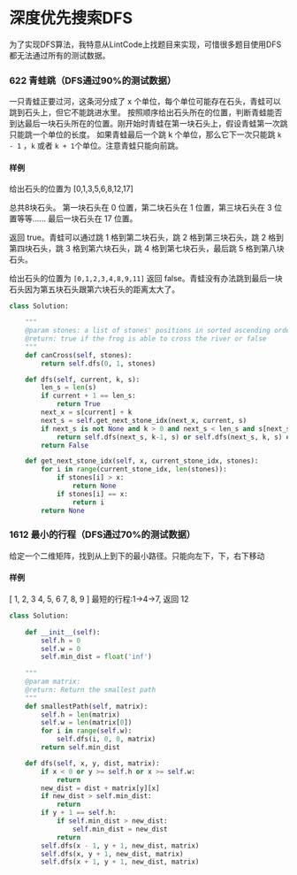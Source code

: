 # 深度优先搜索DFS

为了实现DFS算法，我特意从LintCode上找题目来实现，可惜很多题目使用DFS都无法通过所有的测试数据。

### 622 青蛙跳（DFS通过90%的测试数据）

一只青蛙正要过河，这条河分成了 x 个单位，每个单位可能存在石头，青蛙可以跳到石头上，但它不能跳进水里。
按照顺序给出石头所在的位置，判断青蛙能否到达最后一块石头所在的位置。刚开始时青蛙在第一块石头上，假设青蛙第一次跳只能跳一个单位的长度。
如果青蛙最后一个跳 k 个单位，那么它下一次只能跳 `k - 1` ，`k` 或者 `k + 1`个单位。注意青蛙只能向前跳。

#### 样例

给出石头的位置为 [0,1,3,5,6,8,12,17]

总共8块石头。
第一块石头在 0 位置，第二块石头在 1 位置，第三块石头在 3 位置等等......
最后一块石头在 17 位置。

返回 true。青蛙可以通过跳 1 格到第二块石头，跳 2 格到第三块石头，跳 2 格到第四块石头，跳 3 格到第六块石头，跳 4 格到第七块石头，最后跳 5 格到第八块石头。

给出石头的位置为 `[0,1,2,3,4,8,9,11]`
返回 false。青蛙没有办法跳到最后一块石头因为第五块石头跟第六块石头的距离太大了。

```python
class Solution:

    """
    @param stones: a list of stones' positions in sorted ascending order
    @return: true if the frog is able to cross the river or false
    """
    def canCross(self, stones):
        return self.dfs(0, 1, stones)

    def dfs(self, current, k, s):
        len_s = len(s)
        if current + 1 == len_s:
            return True
        next_x = s[current] + k
        next_s = self.get_next_stone_idx(next_x, current, s)
        if next_s is not None and k > 0 and next_s < len_s and s[next_s]:
            return self.dfs(next_s, k-1, s) or self.dfs(next_s, k, s) or self.dfs(next_s, k+1, s)
        return False

    def get_next_stone_idx(self, x, current_stone_idx, stones):
        for i in range(current_stone_idx, len(stones)):
            if stones[i] > x:
                return None
            if stones[i] == x:
                return i
        return None
```

### 1612 最小的行程（DFS通过70%的测试数据）

给定一个二维矩阵，找到从上到下的最小路径。只能向左下，下，右下移动

#### 样例

[
 1, 2, 3
 4, 5, 6
 7, 8, 9
]
最短的行程:1->4->7, 返回 12

```python
class Solution:
    
    def __init__(self):
        self.h = 0
        self.w = 0
        self.min_dist = float('inf')
    
    """
    @param matrix: 
    @return: Return the smallest path
    """
    def smallestPath(self, matrix):
        self.h = len(matrix)
        self.w = len(matrix[0])
        for i in range(self.w):
            self.dfs(i, 0, 0, matrix)
        return self.min_dist

    def dfs(self, x, y, dist, matrix):
        if x < 0 or y >= self.h or x >= self.w:
            return
        new_dist = dist + matrix[y][x]
        if new_dist > self.min_dist:
            return
        if y + 1 == self.h:
            if self.min_dist > new_dist:
                self.min_dist = new_dist
            return
        self.dfs(x - 1, y + 1, new_dist, matrix)
        self.dfs(x, y + 1, new_dist, matrix)
        self.dfs(x + 1, y + 1, new_dist, matrix)
```


